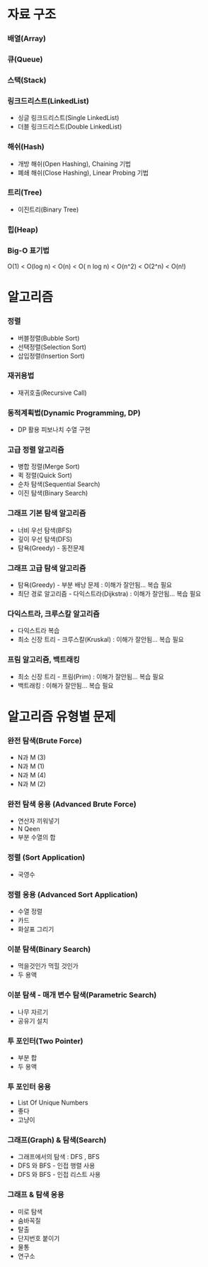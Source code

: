 # 자료 구조
  
### 배열(Array)
### 큐(Queue)
### 스택(Stack)
### 링크드리스트(LinkedList)
   - 싱글 링크드리스트(Single LinkedList)   
   - 더블 링크드리스트(Double LinkedList)
### 해쉬(Hash)
   - 개방 해쉬(Open Hashing), Chaining 기법
   - 폐쇄 해쉬(Close Hashing), Linear Probing 기법
### 트리(Tree)
   - 이진트리(Binary Tree)
### 힙(Heap)
   
### Big-O 표기법  
  O(1) < O(log n) < O(n) < O( n log n) < O(n^2) < O(2^n) < O(n!)

# 알고리즘

### 정렬
   - 버블정렬(Bubble Sort)
   - 선택정렬(Selection Sort)
   - 삽입정렬(Insertion Sort)
   
### 재귀용법 
   - 재귀호출(Recursive Call)

### 동적계획법(Dynamic Programming, DP)
   - DP 활용 피보나치 수열 구현

### 고급 정렬 알고리즘
   - 병합 정렬(Merge Sort)
   - 퀵 정렬(Quick Sort)
   - 순차 탐색(Sequential Search)
   - 이진 탐색(Binary Search)

### 그래프 기본 탐색 알고리즘
   - 너비 우선 탐색(BFS)
   - 깊이 우선 탐색(DFS)
   - 탐욕(Greedy) - 동전문제

### 그래프 고급 탐색 알고리즘
   - 탐욕(Greedy) - 부분 배낭 문제 : 이해가 잘안됨... 복습 필요
   - 최단 경로 알고리즘 - 다익스트라(Dijkstra) : 이해가 잘안됨... 복습 필요

### 다익스트라, 크루스칼 알고리즘
   - 다익스트라 복습
   - 최소 신장 트리 - 크루스칼(Kruskal) : 이해가 잘안됨... 복습 필요

### 프림 알고리즘, 백트래킹
   - 최소 신장 트리 - 프림(Prim) : 이해가 잘안됨... 복습 필요
   - 백트래킹 : 이해가 잘안됨... 복습 필요

# 알고리즘 유형별 문제

### 완전 탐색(Brute Force)
   - N과 M (3)
   - N과 M (1)
   - N과 M (4)
   - N과 M (2)

### 완전 탐색 응용 (Advanced Brute Force)
   - 연산자 끼워넣기
   - N Qeen
   - 부분 수열의 합

### 정렬 (Sort Application)
   - 국영수
### 정렬 응용 (Advanced Sort Application)
   - 수열 정렬
   - 카드
   - 화살표 그리기

### 이분 탐색(Binary Search)
   - 먹을것인가 먹힐 것인가
   - 두 용액

### 이분 탐색 - 매개 변수 탐색(Parametric Search)
   - 나무 자르기
   - 공유기 설치

### 투 포인터(Two Pointer)
   - 부분 합
   - 두 용액

### 투 포인터 응용
   - List Of Unique Numbers
   - 좋다
   - 고냥이

### 그래프(Graph) & 탐색(Search)
   - 그래프에서의 탐색 : DFS , BFS
   - DFS 와 BFS - 인접 행렬 사용
   - DFS 와 BFS - 인접 리스트 사용

### 그래프 & 탐색 응용
   - 미로 탐색
   - 숨바꼭질
   - 탈출
   - 단지번호 붙이기
   - 물통
   - 연구소
